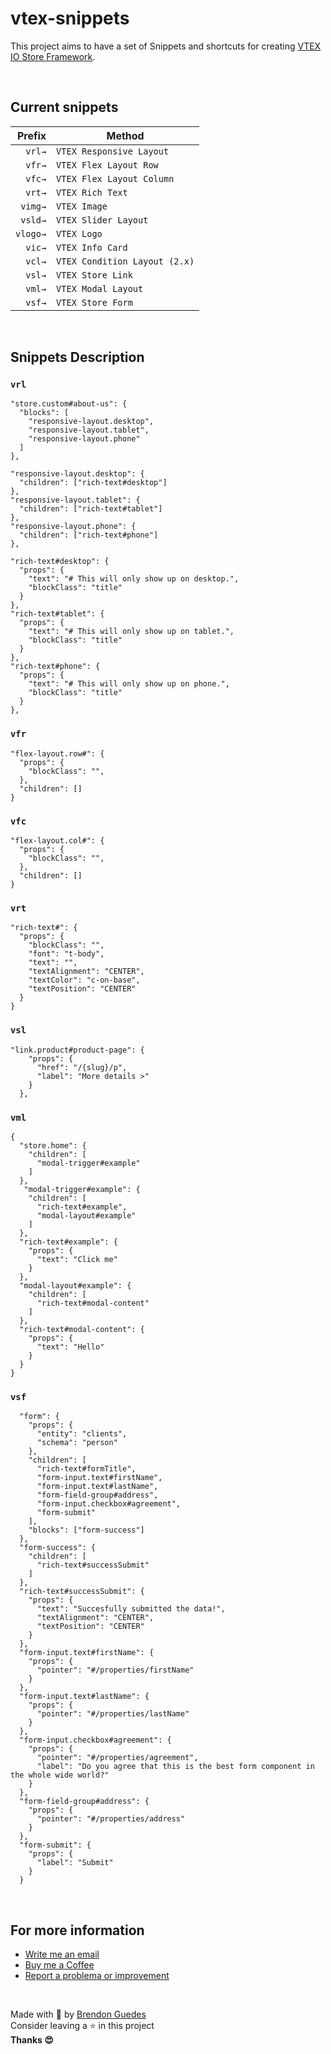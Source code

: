 # vtex-snippets
This project aims to have a set of Snippets and shortcuts for creating [VTEX IO Store Framework](https://developers.vtex.com/vtex-developer-docs/docs/overview-5).

<br>

## Current snippets

|   Prefix | Method                        |
| -------: | ----------------------------- |
|   `vrl→` | `VTEX Responsive Layout`      |
|   `vfr→` | `VTEX Flex Layout Row`        |
|   `vfc→` | `VTEX Flex Layout Column`     |
|   `vrt→` | `VTEX Rich Text`              |
|  `vimg→` | `VTEX Image`                  |
|  `vsld→` | `VTEX Slider Layout`          |
| `vlogo→` | `VTEX Logo`                   |
|   `vic→` | `VTEX Info Card`              |
|   `vcl→` | `VTEX Condition Layout (2.x)` |
|   `vsl→` | `VTEX Store Link` |
|   `vml→` | `VTEX Modal Layout` |
|   `vsf→` | `VTEX Store Form` |

<br>

## Snippets Description

### `vrl`

```jsonc
"store.custom#about-us": {
  "blocks": [
    "responsive-layout.desktop",
    "responsive-layout.tablet",
    "responsive-layout.phone"
  ]
},

"responsive-layout.desktop": {
  "children": ["rich-text#desktop"]
},
"responsive-layout.tablet": {
  "children": ["rich-text#tablet"]
},
"responsive-layout.phone": {
  "children": ["rich-text#phone"]
},

"rich-text#desktop": {
  "props": {
    "text": "# This will only show up on desktop.",
    "blockClass": "title"
  }
},
"rich-text#tablet": {
  "props": {
    "text": "# This will only show up on tablet.",
    "blockClass": "title"
  }
},
"rich-text#phone": {
  "props": {
    "text": "# This will only show up on phone.",
    "blockClass": "title"
  }
},
```

### `vfr`

```jsonc
"flex-layout.row#": {
  "props": {
    "blockClass": "",
  },
  "children": []
}
```

### `vfc`

```jsonc
"flex-layout.col#": {
  "props": {
    "blockClass": "",
  },
  "children": []
}
```

### `vrt`

```jsonc
"rich-text#": {
  "props": {
    "blockClass": "",
    "font": "t-body",
    "text": "",
    "textAlignment": "CENTER",
    "textColor": "c-on-base",
    "textPosition": "CENTER"
  }
}
```

### `vsl`

```jsonc
"link.product#product-page": {
    "props": {
      "href": "/{slug}/p",
      "label": "More details >"
    }
  },
```

### `vml`

```jsonc
{
  "store.home": {
    "children": [
      "modal-trigger#example"
    ]
  },
   "modal-trigger#example": {
    "children": [
      "rich-text#example",
      "modal-layout#example"
    ]
  },
  "rich-text#example": {
    "props": {
      "text": "Click me"
    }
  },
  "modal-layout#example": {
    "children": [
      "rich-text#modal-content"
    ]
  },
  "rich-text#modal-content": {
    "props": {
      "text": "Hello"
    }
  }
}
```

### `vsf`

```jsonc
  "form": {
    "props": {
      "entity": "clients",
      "schema": "person"
    },
    "children": [
      "rich-text#formTitle",
      "form-input.text#firstName",
      "form-input.text#lastName",
      "form-field-group#address",
      "form-input.checkbox#agreement",
      "form-submit"
    ],
    "blocks": ["form-success"]
  },
  "form-success": {
    "children": [
      "rich-text#successSubmit"
    ]
  },
  "rich-text#successSubmit": {
    "props": {
      "text": "Succesfully submitted the data!",
      "textAlignment": "CENTER",
      "textPosition": "CENTER"
    }
  },
  "form-input.text#firstName": {
    "props": {
      "pointer": "#/properties/firstName"
    }
  },
  "form-input.text#lastName": {
    "props": {
      "pointer": "#/properties/lastName"
    }
  },
  "form-input.checkbox#agreement": {
    "props": {
      "pointer": "#/properties/agreement",
      "label": "Do you agree that this is the best form component in the whole wide world?"
    }
  },
  "form-field-group#address": {
    "props": {
      "pointer": "#/properties/address"
    }
  },
  "form-submit": {
    "props": {
      "label": "Submit"
    }
  }

```

<br>

## For more information

* [Write me an email](brendonguedes@icloud.com)
* [Buy me a Coffee](ko-fi.com/brendonguedes)
* [Report a problema or improvement](https://github.com/brendonguedes/vtex-snippets/issues)

<br>

Made with 💜 by [Brendon Guedes](https://www.linkedin.com/in/brendonguedes/)
<br>
Consider leaving a ⭐ in this project
<br>
**Thanks 😍**
